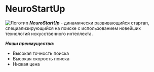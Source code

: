 # NeuroStartUp
![Логотип](https://github.com/netology-ds-team/git-homeworks/blob/main/1_self/logo.png?raw=true)
**_NeuroStartUp_** - динамически развивающийся стартап, специализирующийся на поиске с использованием новейших технологий искусственного интеллекта. 

**_Наши преимущества:_**
* Высокая точность поиска
* Высокая скорость поиска
* Низкая цена